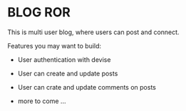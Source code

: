 # BLOG ROR

This is multi user blog, where users can post and connect.

Features you may want to build:

* User authentication with devise

* User can create and update posts

* User can crate and update comments on posts

* more to come ...
